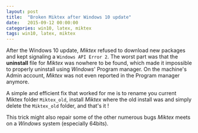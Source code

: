 ```yaml
---
layout: post
title:  "Broken Miktex after Windows 10 update"
date:   2015-09-12 00:00:00
categories: win10, latex, miktex
tags: win10, latex, miktex
---
```


After the Windows 10 update, *Miktex* refused to download new packages and kept signaling a `Windows API Error 2`. The worst part was that the **uninstall** file for *Miktex* was nowhere to be found, which made it impossible to properly uninstall using *Windows*' Program manager. On the machine's Admin account, *Miktex* was not even reported in the Program manager anymore.

A simple and efficient fix that worked for me is to rename you current Miktex folder `Miktex_old`, install *Miktex* where the old install was and simply delete the `Miktex_old` folder, and that's it !

This trick might also repair some of the other numerous bugs *Miktex* meets on a *Windows* system (especially 64bits).

